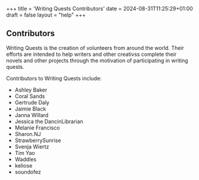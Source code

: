 +++
title = 'Writing Quests Contributors'
date = 2024-08-31T11:25:29+01:00
draft = false
layout = "help"
+++

## Contributors

Writing Quests is the creation of volunteers from around the world. Their efforts are intended to help writers and other creativss complete their novels and other projects through the motivation of participating in writing quests.

Contributors to Writing Quests include:

* Ashley Baker
* Coral Sands
* Gertrude Daly
* Jaimie Black
* Janna Willard
* Jessica the DancinLibrarian
* Melanie Francisco
* Sharon.NJ
* StrawberrySunrise
* Svenja Wiertz
* Tim Yao
* Waddles
* keliose
* soundofez
